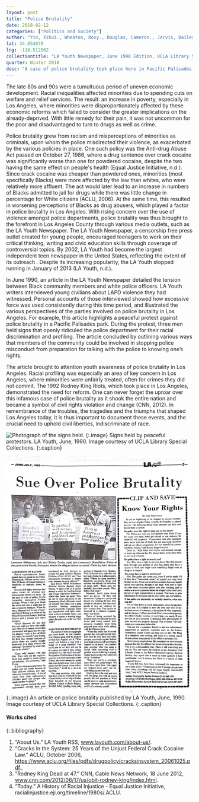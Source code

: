 ```yaml
---
layout: post
title: "Police Brutality"
date: 2018-02-12
categories: ["Politics and Society"]
author: "Yin, Xihui., Wheaton, Roxy., Douglas, Cameron., Jarvis, Bailey., Guo, Zhenming."
lat: 34.054979
lng: -118.512562
collectiontitle: "LA Youth Newspaper, June 1990 Edition, UCLA Library Special Collections"
quarter: Winter 2018
desc: "A case of police brutality took place here in Pacific Palisades Park."
---
```

The late 80s and 90s were a tumultuous period of uneven economic development. Racial inequalities affected minorities due to spending cuts on welfare and relief services. The result: an increase in poverty, especially in Los Angeles, where minorities were disproportionately affected by these economic reforms which failed to consider the greater implications on the already-deprived. With little remedy for their pain, it was not uncommon for the poor and disadvantaged to turn to drugs as well as crime. 

Police brutality grew from racism and misperceptions of minorities as criminals, upon whom the police misdirected their violence, as exacerbated by the various policies in place. One such policy was the Anti-drug Abuse Act passed on October 27, 1986, where a drug sentence over crack cocaine was significantly worse than one for powdered cocaine, despite the two having the same effect on people's health (Equal Justice Initiative, n.d.). Since crack cocaine was cheaper than powdered ones, minorities (most specifically Blacks) were more affected by the law than whites, who were relatively more affluent. The act would later lead to an increase in numbers of Blacks admitted to jail for drugs while there was little change in percentage for White citizens (ACLU, 2006). At the same time, this resulted in worsening perceptions of Blacks as drug abusers, which played a factor in police brutality in Los Angeles. With rising concern over the use of violence amongst police departments, police brutality was thus brought to the forefront in Los Angeles County through various media outlets, such as the LA Youth Newspaper. The LA Youth Newspaper, a censorship free press outlet created for young people, encouraged teenagers to work on their critical thinking, writing and civic education skills through coverage of controversial topics. By 2002, LA Youth had become the largest independent teen newspaper in the United States, reflecting the extent of its outreach . Despite its increasing popularity, the LA Youth stopped running in January of 2013 (LA Youth, n.d.).

In June 1990, an article in the LA Youth Newspaper detailed the tension between Black community members and white police officers. LA Youth writers interviewed young civilians about LAPD violence they had witnessed. Personal accounts of those interviewed showed how excessive force was used consistently during this time period, and illustrated the various perspectives of the parties involved on police brutality in Los Angeles. For example, this article highlights a peaceful protest against police brutality in a Pacific Palisades park. During the protest, three men held signs that openly ridiculed the police department for their racial discrimination and profiling. The article concluded by outlining various ways that members of the community could be involved in stopping police misconduct from preparation for talking with the police to knowing one’s rights.

The article brought to attention youth awareness of police brutality in Los Angeles. Racial profiling was especially an area of key concern in Los Angeles, where minorities were unfairly treated, often for crimes they did not commit. The 1992 Rodney King Riots, which took place in Los Angeles, demonstrated the need for reform. One can never forget the uproar over this infamous case of police brutality as it shook the entire nation and became a symbol of civil rights violation and change (CNN, 2012). In remembrance of the troubles, the tragedies and the triumphs that shaped Los Angeles today, it is thus important to document these events, and the crucial need to uphold civil liberties, indiscriminate of race. 
 


![Photograph of the signs held.](images/protest.JPG)
   {:.image}
Signs held by peaceful protestors. LA Youth, June, 1990. Image courtesy of UCLA Library Special Collections.
   {:.caption}
   
![Photograph of the article.](images/Article.jpg)
   {:.image}
An article on police brutality published by LA Youth, June, 1990. Image courtesy of UCLA Library Special Collections.
   {:.caption}

#### Works cited

{:.bibliography}
1. “About Us.” LA Youth RSS, www.layouth.com/about-us/. 
2. “Cracks in the System: 25 Years of the Unjust Federal Crack Cocaine Law.” ACLU, October 2006, https://www.aclu.org/files/pdfs/drugpolicy/cracksinsystem_20061025.pdf., 
3. “Rodney King Dead at 47.” CNN, Cable News Network, 18 June 2012, www.cnn.com/2012/06/17/us/obit-rodney-king/index.html. 
4. “Today.” A History of Racial Injustice - Equal Justice Initiative, racialinjustice.eji.org/timeline/1980s/.ACLU. 
